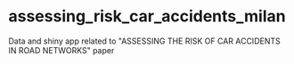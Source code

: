 # assessing_risk_car_accidents_milan
Data and shiny app related to "ASSESSING THE RISK OF CAR ACCIDENTS IN ROAD NETWORKS" paper
